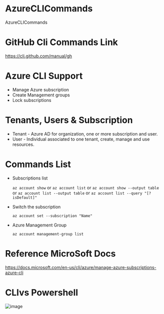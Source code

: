 # AzureCLICommands
AzureCLICommands

# GitHub Cli Commands Link
https://cli.github.com/manual/gh

# Azure CLI Support
- Manage Azure subscription
- Create Management groups
- Lock subscriptions

# Tenants, Users & Subscription
- Tenant - Azure AD for organization, one or more subscription and user.
- User - Individual associated to one tenant, create, manage and use resources.

# Commands List

- Subscriptions list

    `az account show` or `az account list` or 
    `az account show --output table` or `az account list --output table` or `az account list --query "[?isDefault]"`

- Switch the subscription

    `az account set --subscription "Name"`

- Azure Management Group

    `az account management-group list`

# Reference MicroSoft Docs
https://docs.microsoft.com/en-us/cli/azure/manage-azure-subscriptions-azure-cli

# CLIvs Powershell
![image](https://user-images.githubusercontent.com/98414596/151584471-2edffb80-4314-4840-a42d-e146bd4f9688.png)

